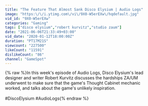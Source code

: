 ```yaml
---
title: "The Feature That Almost Sank Disco Elysium | Audio Logs"
image: "https:\/\/i.ytimg.com\/vi\/9X0-W5erEXw\/hqdefault.jpg"
vid_id: "9X0-W5erEXw"
categories: "Gaming"
tags: ["disco elysium","robert kurvitz","studio zaum"]
date: "2021-06-06T21:33:49+03:00"
vid_date: "2020-01-12T18:00:00Z"
duration: "PT17M21S"
viewcount: "227500"
likeCount: "11591"
dislikeCount: "86"
channel: "GameSpot"
---
```

{% raw %}In this week's episode of Audio Logs, Disco Elysium's lead designer and writer Robert Kurvitz discusses the hardships ZA/UM underwent to make sure that the game's Thought Cabinet mechanic worked, and talks about the game's unlikely inspiration.<br /><br />#DiscoElysium #AudioLogs{% endraw %}
